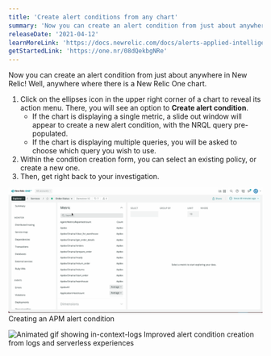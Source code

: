 ```yaml
---
title: 'Create alert conditions from any chart'
summary: 'Now you can create an alert condition from just about anywhere in New Relic!'
releaseDate: '2021-04-12'
learnMoreLink: 'https://docs.newrelic.com/docs/alerts-applied-intelligence/new-relic-alerts/alert-conditions/create-nrql-alert-conditions/#h2-nested-aggregation-nrql-alerts'
getStartedLink: 'https://one.nr/08dQekbgNRe'
---
```

Now you can create an alert condition from just about anywhere in New Relic!  Well, anywhere where there is a New Relic One chart. 

1. Click on the ellipses icon in the upper right corner of a chart to reveal its action menu. There, you will see an option to **Create alert condition**. 
    * If the chart is displaying a single metric, a slide out window will appear to create a new alert condition, with the NRQL query pre-populated.
    * If the chart is displaying multiple queries, you will be asked to choose which query you wish to use.
2. Within the condition creation form, you can select an existing policy, or create a new one.
3. Then, get right back to your investigation.

![Animated GIF showing in-context demo](./images/in-context-demo.gif "In-context demo")
Creating an APM alert condition

![Animated gif showing in-context-logs](./images/in-context-logs.gif "In-context logs demo")
Improved alert condition creation from logs and serverless experiences 
